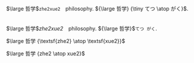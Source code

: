 $\large 哲学$`zhe2xue2`　philosophy. ${\large 哲学} {\tiny てつ \atop がく}$. 　

$\large 哲学$*zhe2xue2*　philosophy. ${\large 哲学}$`てつ がく`. 　

$\large 哲学 {\textsf{zhe2} \atop \textsf{xue2}}$

$\large 哲学 {zhe2 \atop xue2}$

